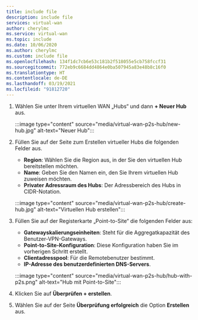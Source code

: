 ```yaml
---
title: include file
description: include file
services: virtual-wan
author: cherylmc
ms.service: virtual-wan
ms.topic: include
ms.date: 10/06/2020
ms.author: cherylmc
ms.custom: include file
ms.openlocfilehash: 134f1dc7cb6e53c181b2f518055e5cb758fccf31
ms.sourcegitcommit: 772eb9c6684dd4864e0ba507945a83e48b8c16f0
ms.translationtype: HT
ms.contentlocale: de-DE
ms.lasthandoff: 03/19/2021
ms.locfileid: "91812720"
---
```

1. Wählen Sie unter Ihrem virtuellen WAN „Hubs“ und dann **+ Neuer Hub** aus.

   :::image type="content" source="media/virtual-wan-p2s-hub/new-hub.jpg" alt-text="Neuer Hub":::

1. Füllen Sie auf der Seite zum Erstellen virtueller Hubs die folgenden Felder aus.

   * **Region**: Wählen Sie die Region aus, in der Sie den virtuellen Hub bereitstellen möchten.
   * **Name**: Geben Sie den Namen ein, den Sie Ihrem virtuellen Hub zuweisen möchten.
   * **Privater Adressraum des Hubs**: Der Adressbereich des Hubs in CIDR-Notation.

   :::image type="content" source="media/virtual-wan-p2s-hub/create-hub.jpg" alt-text="Virtuellen Hub erstellen":::

1. Füllen Sie auf der Registerkarte „Point-to-Site“ die folgenden Felder aus:

   * **Gatewayskalierungseinheiten**: Steht für die Aggregatkapazität des Benutzer-VPN-Gateways.
   * **Point-to-Site-Konfiguration**: Diese Konfiguration haben Sie im vorherigen Schritt erstellt.
   * **Clientadresspool**: Für die Remotebenutzer bestimmt.
   * **IP-Adresse des benutzerdefinierten DNS-Servers**.

   :::image type="content" source="media/virtual-wan-p2s-hub/hub-with-p2s.png" alt-text="Hub mit Point-to-Site":::

1. Klicken Sie auf **Überprüfen + erstellen**.
1. Wählen Sie auf der Seite **Überprüfung erfolgreich** die Option **Erstellen** aus.